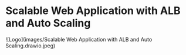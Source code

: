 # Scalable Web Application with ALB and Auto Scaling
![Logo](images/Scalable Web Application with ALB and Auto Scaling.drawio.jpeg)
